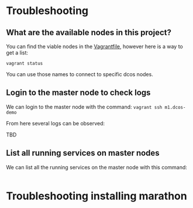 # Troubleshooting

## What are the available nodes in this project?

You can find the viable nodes in the [Vagrantfile](../Vagrantfile), however
here is a way to get a list:
```
vagrant status
```

You can use those names to connect to specific dcos nodes.

## Login to the master node to check logs

We can login to the master node with the command:
  `vagrant ssh m1.dcos-demo`

From here several logs can be observed:

TBD

## List all running services on master nodes

We can list all the running services on the master node with this command:

```
```

# Troubleshooting installing marathon
